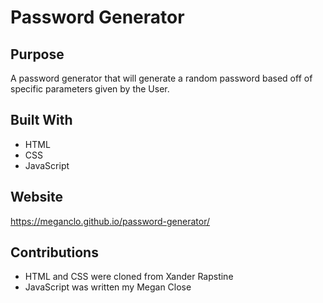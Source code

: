 # Password Generator

## Purpose
A password generator that will generate a random password based off of specific parameters given by the User. 

## Built With
* HTML
* CSS
* JavaScript

## Website
https://meganclo.github.io/password-generator/



## Contributions
* HTML and CSS were cloned from Xander Rapstine
* JavaScript was written my Megan Close
